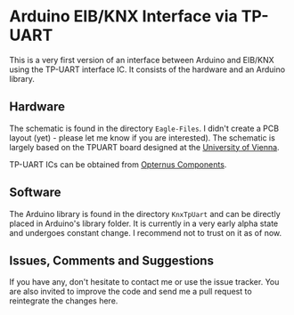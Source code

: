 Arduino EIB/KNX Interface via TP-UART
=====================================


This is a very first version of an interface between Arduino and EIB/KNX using the TP-UART interface IC. It consists of the hardware and an Arduino library.


Hardware
--------

The schematic is found in the directory `Eagle-Files`. I didn't create a PCB layout (yet) - please let me know if you are interested). The schematic is largely based on the TPUART board designed at the [University of Vienna](http://www.auto.tuwien.ac.at/~mkoegler/index.php/tpuart).


TP-UART ICs can be obtained from [Opternus Components](http://www.opternus.com/de/siemens/knx-chipset/knx-transceiver-ics-tp-uart-fze1066.html).


Software
--------

The Arduino library is found in the directory `KnxTpUart` and can be directly placed in Arduino's library folder. It is currently in a very early alpha state and undergoes constant change. I recommend not to trust on it as of now.


Issues, Comments and Suggestions
--------------------------------

If you have any, don't hesitate to contact me or use the issue tracker. You are also invited to improve the code and send me a pull request to reintegrate the changes here.

